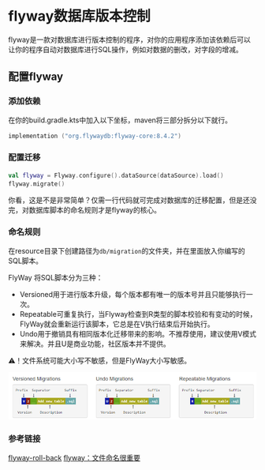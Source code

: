 # flyway数据库版本控制

flyway是一款对数据库进行版本控制的程序，对你的应用程序添加该依赖后可以让你的程序自动对数据库进行SQL操作，例如对数据的删改，对字段的增减。

## 配置flyway

### 添加依赖

在你的build.gradle.kts中加入以下坐标，maven将三部分拆分以下就行。

```kotlin
implementation ("org.flywaydb:flyway-core:8.4.2")
```

### 配置迁移

```kotlin
val flyway = Flyway.configure().dataSource(dataSource).load()
flyway.migrate()
```

你看，这是不是非常简单？仅需一行代码就可完成对数据库的迁移配置，但是还没完，对数据库脚本的命名规则才是flyway的核心。

### 命名规则

在resource目录下创建路径为`db/migration`的文件夹，并在里面放入你编写的SQL脚本。

FlyWay 将SQL脚本分为三种：

- Versioned用于进行版本升级，每个版本都有唯一的版本号并且只能够执行一次。
- Repeatable可重复执行，当Flyway检查到R类型的脚本校验和有变动的时候，FlyWay就会重新运行该脚本，它总是在V执行结束后开始执行。
- Undo用于撤销具有相同版本化迁移带来的影响。不推荐使用，建议使用V模式来解决。并且U是商业功能，社区版本并不提供。

⚠️！文件系统可能大小写不敏感，但是FlyWay大小写敏感。

![命名规则](./image/flyway_naming.png)

### 参考链接

[flyway-roll-back](https://www.baeldung.com/flyway-roll-back)
[flyway：文件命名很重要](https://www.red-gate.com/blog/database-devops/flyway-naming-patterns-matter)
